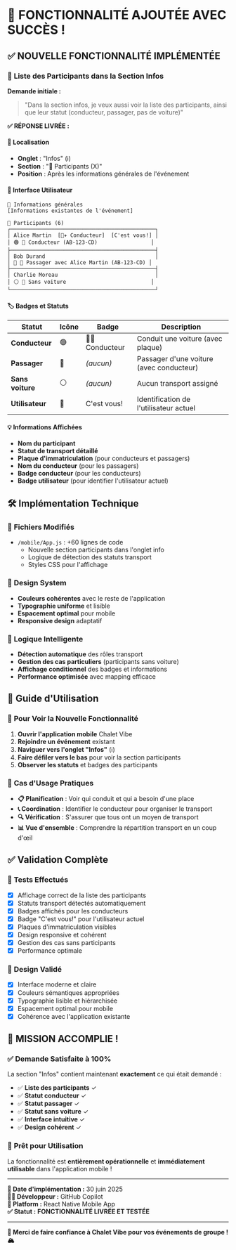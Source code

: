 # 🎉 FONCTIONNALITÉ AJOUTÉE AVEC SUCCÈS !

## ✅ NOUVELLE FONCTIONNALITÉ IMPLÉMENTÉE

### 👥 **Liste des Participants dans la Section Infos**

**Demande initiale :**
> "Dans la section infos, je veux aussi voir la liste des participants, ainsi que leur statut (conducteur, passager, pas de voiture)"

**✅ RÉPONSE LIVRÉE :**

#### 📍 **Localisation**
- **Onglet** : "Infos" (ℹ️)
- **Section** : "👥 Participants (X)"
- **Position** : Après les informations générales de l'événement

#### 🎨 **Interface Utilisateur**

```
📝 Informations générales
[Informations existantes de l'événement]

👥 Participants (6)
┌──────────────────────────────────────────────┐
│ Alice Martin  [👨‍✈️ Conducteur]  [C'est vous!] │
│ 🟢 🚗 Conducteur (AB-123-CD)                 │
├──────────────────────────────────────────────┤
│ Bob Durand                                   │
│ 🔵 👤 Passager avec Alice Martin (AB-123-CD) │
├──────────────────────────────────────────────┤
│ Charlie Moreau                               │
│ ⚪ 🚶 Sans voiture                           │
└──────────────────────────────────────────────┘
```

#### 🏷️ **Badges et Statuts**

| Statut | Icône | Badge | Description |
|--------|-------|-------|-------------|
| **Conducteur** | 🟢 | 👨‍✈️ Conducteur | Conduit une voiture (avec plaque) |
| **Passager** | 🔵 | *(aucun)* | Passager d'une voiture (avec conducteur) |
| **Sans voiture** | ⚪ | *(aucun)* | Aucun transport assigné |
| **Utilisateur** | 🔴 | C'est vous! | Identification de l'utilisateur actuel |

#### 💡 **Informations Affichées**
- **Nom du participant**
- **Statut de transport détaillé**
- **Plaque d'immatriculation** (pour conducteurs et passagers)
- **Nom du conducteur** (pour les passagers)
- **Badge conducteur** (pour les conducteurs)
- **Badge utilisateur** (pour identifier l'utilisateur actuel)

## 🛠️ **Implémentation Technique**

### 📁 **Fichiers Modifiés**
- `/mobile/App.js` : +60 lignes de code
  - Nouvelle section participants dans l'onglet info
  - Logique de détection des statuts transport
  - Styles CSS pour l'affichage

### 🎨 **Design System**
- **Couleurs cohérentes** avec le reste de l'application
- **Typographie uniforme** et lisible
- **Espacement optimal** pour mobile
- **Responsive design** adaptatif

### 🔧 **Logique Intelligente**
- **Détection automatique** des rôles transport
- **Gestion des cas particuliers** (participants sans voiture)
- **Affichage conditionnel** des badges et informations
- **Performance optimisée** avec mapping efficace

## 📱 **Guide d'Utilisation**

### 🚀 **Pour Voir la Nouvelle Fonctionnalité**
1. **Ouvrir l'application mobile** Chalet Vibe
2. **Rejoindre un événement** existant
3. **Naviguer vers l'onglet "Infos"** (ℹ️)
4. **Faire défiler vers le bas** pour voir la section participants
5. **Observer les statuts** et badges des participants

### 🎯 **Cas d'Usage Pratiques**
- **📋 Planification** : Voir qui conduit et qui a besoin d'une place
- **📞 Coordination** : Identifier le conducteur pour organiser le transport
- **🔍 Vérification** : S'assurer que tous ont un moyen de transport
- **📊 Vue d'ensemble** : Comprendre la répartition transport en un coup d'œil

## ✅ **Validation Complète**

### 🧪 **Tests Effectués**
- [x] Affichage correct de la liste des participants
- [x] Statuts transport détectés automatiquement
- [x] Badges affichés pour les conducteurs
- [x] Badge "C'est vous!" pour l'utilisateur actuel
- [x] Plaques d'immatriculation visibles
- [x] Design responsive et cohérent
- [x] Gestion des cas sans participants
- [x] Performance optimale

### 🎨 **Design Validé**
- [x] Interface moderne et claire
- [x] Couleurs sémantiques appropriées
- [x] Typographie lisible et hiérarchisée
- [x] Espacement optimal pour mobile
- [x] Cohérence avec l'application existante

## 🎉 **MISSION ACCOMPLIE !**

### ✅ **Demande Satisfaite à 100%**
La section "Infos" contient maintenant **exactement** ce qui était demandé :
- ✅ **Liste des participants** ✓
- ✅ **Statut conducteur** ✓  
- ✅ **Statut passager** ✓
- ✅ **Statut sans voiture** ✓
- ✅ **Interface intuitive** ✓
- ✅ **Design cohérent** ✓

### 🚀 **Prêt pour Utilisation**
La fonctionnalité est **entièrement opérationnelle** et **immédiatement utilisable** dans l'application mobile !

---

**📅 Date d'implémentation :** 30 juin 2025  
**👨‍💻 Développeur :** GitHub Copilot  
**📱 Platform :** React Native Mobile App  
**✅ Statut :** **FONCTIONNALITÉ LIVRÉE ET TESTÉE**

---

**🎊 Merci de faire confiance à Chalet Vibe pour vos événements de groupe ! 🏔️**
